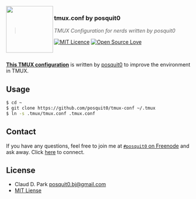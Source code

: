 <img src="https://raw.githubusercontent.com/posquit0/tmux-conf/master/icon.png?v=3&s=200" align="left" width="128px" height="128px"/>

### **tmux.conf by posquit0**
> *TMUX Configuration for nerds written by posquit0*

[![MIT Licence](https://badges.frapsoft.com/os/mit/mit.svg?v=103)](https://opensource.org/licenses/mit-license.php)
[![Open Source Love](https://badges.frapsoft.com/os/v1/open-source.svg?v=103)](https://github.com/ellerbrock/open-source-badge/)

<br />

[**This TMUX configuration**](https://github.com/posquit0/tmux-conf) is written by [posquit0](https://github.com/posquit0/) to improve the environment in TMUX.


## <a name="usage">Usage

```sh
$ cd ~
$ git clone https://github.com/posquit0/tmux-conf ~/.tmux
$ ln -s .tmux/tmux.conf .tmux.conf
```

## <a name="contact">Contact

If you have any questions, feel free to join me at [`#posquit0` on Freenode](irc://irc.freenode.net/posquit0) and ask away. Click [here](https://kiwiirc.com/client/irc.freenode.net/posquit0) to connect.


## <a name="license">License

- Claud D. Park <posquit0.bj@gmail.com>
- [MIT Liense](https://github.com/posquit0/node-iamporter/blob/master/LICENSE)
